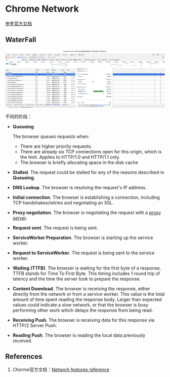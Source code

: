 # Chrome Network

[参考官方文档](https://developer.chrome.com/docs/devtools/network/reference/#overview)

## WaterFall

![localhost_waterfall](chrome_network_assets/localhost_waterfall.png)

不同的阶段：

- **Queueing**

  The browser queues requests when:

  - There are higher priority requests.
  - There are already six TCP connections open for this origin, which is the limit. Applies to HTTP/1.0 and HTTP/1.1 only.
  - The browser is briefly allocating space in the disk cache

- **Stalled**. The request could be stalled for any of the reasons described in **Queueing**.

- **DNS Lookup**. The browser is resolving the request's IP address.

- **Initial connection**. The browser is establishing a connection, including TCP handshakes/retries and negotiating an SSL.

- **Proxy negotiation**. The browser is negotiating the request with a [proxy server](https://en.wikipedia.org/wiki/Proxy_server).

- **Request sent**. The request is being sent.

- **ServiceWorker Preparation**. The browser is starting up the service worker.

- **Request to ServiceWorker**. The request is being sent to the service worker.

- **Waiting (TTFB)**. The browser is waiting for the first byte of a response. TTFB stands for Time To First Byte. This timing includes 1 round trip of latency and the time the server took to prepare the response.

- **Content Download**. The browser is receiving the response, either directly from the network or from a service worker. This value is the total amount of time spent reading the response body. Larger than expected values could indicate a slow network, or that the browser is busy performing other work which delays the response from being read.

- **Receiving Push**. The browser is receiving data for this response via HTTP/2 Server Push.

- **Reading Push**. The browser is reading the local data previously received.

## References

1. Chorme官方文档：[Network features reference](https://developer.chrome.com/docs/devtools/network/reference/#timing-explanation)